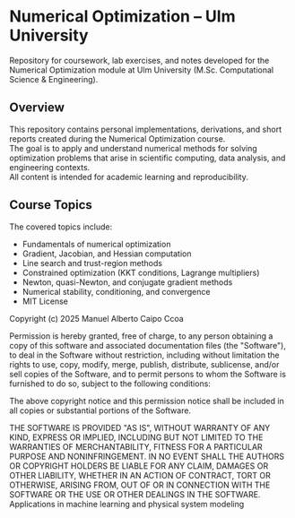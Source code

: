 # Numerical Optimization – Ulm University

Repository for coursework, lab exercises, and notes developed for the Numerical Optimization module at Ulm University (M.Sc. Computational Science & Engineering).

## Overview

This repository contains personal implementations, derivations, and short reports created during the Numerical Optimization course.  
The goal is to apply and understand numerical methods for solving optimization problems that arise in scientific computing, data analysis, and engineering contexts.  
All content is intended for academic learning and reproducibility.

## Course Topics

The covered topics include:
- Fundamentals of numerical optimization  
- Gradient, Jacobian, and Hessian computation  
- Line search and trust-region methods  
- Constrained optimization (KKT conditions, Lagrange multipliers)  
- Newton, quasi-Newton, and conjugate gradient methods  
- Numerical stability, conditioning, and convergence  
- MIT License

Copyright (c) 2025 Manuel Alberto Caipo Ccoa

Permission is hereby granted, free of charge, to any person obtaining a copy
of this software and associated documentation files (the "Software"), to deal
in the Software without restriction, including without limitation the rights
to use, copy, modify, merge, publish, distribute, sublicense, and/or sell
copies of the Software, and to permit persons to whom the Software is
furnished to do so, subject to the following conditions:

The above copyright notice and this permission notice shall be included in
all copies or substantial portions of the Software.

THE SOFTWARE IS PROVIDED "AS IS", WITHOUT WARRANTY OF ANY KIND, EXPRESS OR
IMPLIED, INCLUDING BUT NOT LIMITED TO THE WARRANTIES OF MERCHANTABILITY,
FITNESS FOR A PARTICULAR PURPOSE AND NONINFRINGEMENT. IN NO EVENT SHALL THE
AUTHORS OR COPYRIGHT HOLDERS BE LIABLE FOR ANY CLAIM, DAMAGES OR OTHER
LIABILITY, WHETHER IN AN ACTION OF CONTRACT, TORT OR OTHERWISE, ARISING FROM,
OUT OF OR IN CONNECTION WITH THE SOFTWARE OR THE USE OR OTHER DEALINGS IN
THE SOFTWARE.
Applications in machine learning and physical system modeling  

